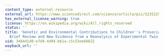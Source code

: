 ```yaml
---
content_type: external-resource
external_url: https://www.sciencedirect.com/science/article/pii/S2352250X17301628
has_external_license_warning: true
license: https://en.wikipedia.org/wiki/All_rights_reserved
status: ''
title: 'Genetic and Environmental Contributions to Children''s Prosocial Behavior:
  Brief Review and New Evidence from a Reanalysis of Experimental Twin Data'
uid: 3464d1d0-e7d9-4d94-b61a-c5c53ee66622
wayback_url: ''
---
```

